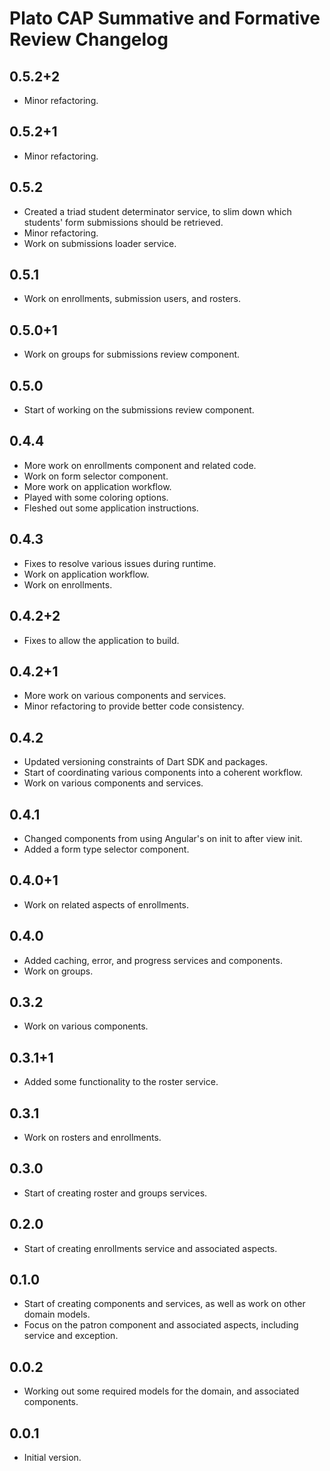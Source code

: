# Plato CAP Summative and Formative Review Changelog

## 0.5.2+2
- Minor refactoring.

## 0.5.2+1
- Minor refactoring.

## 0.5.2
- Created a triad student determinator service, to slim down which students' form
submissions should be retrieved.
- Minor refactoring.
- Work on submissions loader service.

## 0.5.1
- Work on enrollments, submission users, and rosters.

## 0.5.0+1
- Work on groups for submissions review component.

## 0.5.0
- Start of working on the submissions review component.

## 0.4.4
- More work on enrollments component and related code.
- Work on form selector component.
- More work on application workflow.
- Played with some coloring options.
- Fleshed out some application instructions.

## 0.4.3
- Fixes to resolve various issues during runtime.
- Work on application workflow.
- Work on enrollments.

## 0.4.2+2
- Fixes to allow the application to build.

## 0.4.2+1
- More work on various components and services.
- Minor refactoring to provide better code consistency.

## 0.4.2
- Updated versioning constraints of Dart SDK and packages.
- Start of coordinating various components into a coherent workflow.
- Work on various components and services.

## 0.4.1
- Changed components from using Angular's on init to after view init.
- Added a form type selector component.

## 0.4.0+1
- Work on related aspects of enrollments.

## 0.4.0
- Added caching, error, and progress services and components.
- Work on groups.

## 0.3.2
- Work on various components.

## 0.3.1+1
- Added some functionality to the roster service.

## 0.3.1
- Work on rosters and enrollments.

## 0.3.0
- Start of creating roster and groups services.

## 0.2.0
- Start of creating enrollments service and associated aspects.

## 0.1.0
- Start of creating components and services, as well as work on other domain
models.
- Focus on the patron component and associated aspects, including service and
exception.

## 0.0.2
- Working out some required models for the domain, and associated components.

## 0.0.1
- Initial version.

